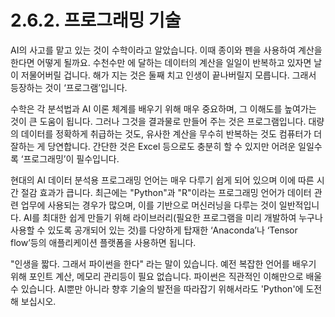 # 2.6.2. 프로그래밍 기술

AI의 사고를 맡고 있는 것이 수학이라고 알았습니다. 이때 종이와 펜을 사용하여 계산을 한다면 어떻게 될까요. 수천수만 에 달하는 데이터의 계산을 일일이 반복하고 있자면 날이 저물어버릴 겁니다. 해가 지는 것은 둘째 치고 인생이 끝나버릴지 모릅니다. 그래서 등장하는 것이 ‘프로그램’입니다.

수학은 각 분석법과 AI 이론 체계를 배우기 위해 매우 중요하며, 그 이해도를 높여가는 것이 큰 도움이 됩니다. 그러나 그것을 결과물로 만들어 주는 것은 프로그램입니다. 대량의 데이터를 정확하게 취급하는 것도, 유사한 계산을 무수히 반복하는 것도 컴퓨터가 더 잘하는 게 당연합니다. 간단한 것은 Excel 등으로도 충분히 할 수 있지만 어려운 일일수록 ‘프로그래밍’이 필수입니다.

현대의 AI 데이터 분석용 프로그래밍 언어는 매우 다루기 쉽게 되어 있으며 이에 따른 시간 절감 효과가 큽니다. 최근에는 "Python"과 "R"이라는 프로그래밍 언어가 데이터 관련 업무에 사용되는 경우가 많으며, 이를 기반으로 머신러닝을 다루는 것이 일반적입니다. AI를 최대한 쉽게 만들기 위해 라이브러리(필요한 프로그램을 미리 개발하여 누구나 사용할 수 있도록 공개되어 있는 것)를 다양하게 탑재한 ‘Anaconda’나 ‘Tensor flow’등의 애플리케이션 플랫폼을 사용하면 됩니다.

"인생을 짧다. 그래서 파이썬을 한다" 라는 말이 있습니다. 예전 복잡한 언어를 배우기 위해 포인트 계산, 메모리 관리등이 필요 없습니다. 파이썬은 직관적인 이해만으로 배울수 있습니다. AI뿐만 아니라 향후 기술의 발전을 따라잡기 위해서라도 'Python'에 도전해 보십시오.
